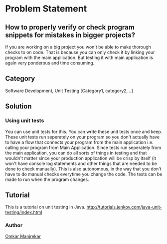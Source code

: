 # Problem Statement
## How to properly verify or check program snippets for mistakes in bigger projects?
If you are working on a big project you won't be able to make thorough checks to on code. That is because you can only check it by linking your program with the main application. But testing it with main application is again very ponderous and time consuming.

## Category
Software Development, Unit Testing [Category1, category2, ..]

## Solution
### Using unit tests 
You can use unit tests for this. You can write these unit tests once and keep. These unit tests run seperately on your program so you don't actually have to have a flow that connects your program from the main application i.e. calling your program from Main Application. Since tests run seperately from the main application, you can do all sorts of things in testing and that wouldn't matter since your production application will be crisp by itself (it won't have console log statements and other things that are needed to be done to check manually). This is also autonomous, in the way that you don't have to do manual checks everytime you change the code. The tests can be made to run when the program changes.

## Tutorial
This is a tutorial on unit testing in Java. http://tutorials.jenkov.com/java-unit-testing/index.html

### Author
[Omkar Manjrekar](github.com/manjrekarom)
